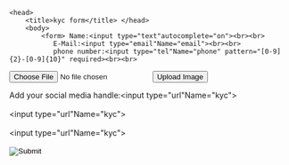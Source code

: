 <!DOCTYPE html><html>
    <head>
        <title>kyc form</title> </head>
        <body>
            <form> Name:<input type="text"autocomplete="on"><br><br>
               E-Mail:<input type="email"Name="email"><br><br>
               phone number:<input type="tel"Name="phone" pattern="[0-9]{2}-[0-9]{10}" required><br><br>

<form action="/upload" method="post" enctype="multipart/form-data">
  <input type="file" name="image" accept="image/*">
  <input type="submit" value="Upload Image">

              

 Add your social media handle:<input type="url"Name="kyc"><br><br>
               <input type="url"Name="kyc"><br><br>
               <input type="url"Name="kyc"><br><br>
               <input type="image" src="E:/submition.png" />
                <form>
        </body>
</html>
